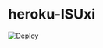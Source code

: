 # heroku-ISUxi

[![Deploy](https://www.herokucdn.com/deploy/button.svg)](https://heroku.com/deploy)
